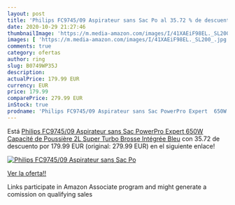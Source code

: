 ```yaml
---
layout: post
title: 'Philips FC9745/09 Aspirateur sans Sac Po al 35.72 % de descuento'
date: 2020-10-29 21:27:46
thumbnailImage: 'https://m.media-amazon.com/images/I/41XAEiF98EL._SL200_.jpg'
images: [ 'https://m.media-amazon.com/images/I/41XAEiF98EL._SL200_.jpg' ]
comments: true
category: ofertas
author: ring
slug: B0749WP35J
description:
actualPrice: 179.99 EUR
currency: EUR
price: 179.99
comparePrice: 279.99 EUR
inStock: true
prodname: 'Philips FC9745/09 Aspirateur sans Sac PowerPro Expert  650W  Capacité de Poussière 2L  Super Turbo Brosse Intégrée  Bleu'
---
```


Está [Philips FC9745/09 Aspirateur sans Sac PowerPro Expert  650W  Capacité de Poussière 2L  Super Turbo Brosse Intégrée  Bleu](https://www.amazon.fr/dp/B0749WP35J/?tag=tolees0d-21) con 35.72 de descuento por 179.99 EUR (original: 279.99 EUR) en el siguiente enlace!

[![Philips FC9745/09 Aspirateur sans Sac Po](https://m.media-amazon.com/images/I/41XAEiF98EL._SL200_.jpg)](https://www.amazon.fr/dp/B0749WP35J/?tag=tolees0d-21)

[Ver la oferta!!](https://www.amazon.fr/dp/B0749WP35J/?tag=tolees0d-21)

Links participate in Amazon Associate program and might generate a comission on qualifying sales


